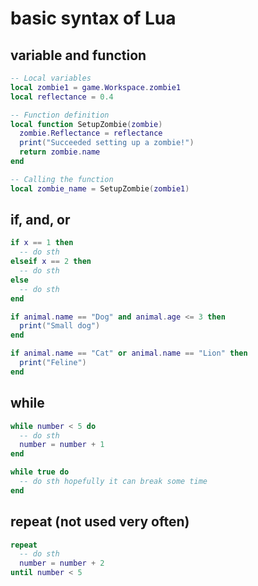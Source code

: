 # basic syntax of Lua

## variable and function

```lua
-- Local variables
local zombie1 = game.Workspace.zombie1
local reflectance = 0.4

-- Function definition
local function SetupZombie(zombie)
  zombie.Reflectance = reflectance
  print("Succeeded setting up a zombie!")
  return zombie.name
end

-- Calling the function
local zombie_name = SetupZombie(zombie1)
```

## if, and, or
```lua
if x == 1 then
  -- do sth
elseif x == 2 then
  -- do sth
else
  -- do sth
end
```
```lua
if animal.name == "Dog" and animal.age <= 3 then
  print("Small dog")
end
```
```lua
if animal.name == "Cat" or animal.name == "Lion" then
  print("Feline")
end
```

## while
```lua
while number < 5 do
  -- do sth
  number = number + 1
end
```
```lua
while true do
  -- do sth hopefully it can break some time
end
```

## repeat (not used very often)
```lua
repeat 
  -- do sth
  number = number + 2
until number < 5
```
